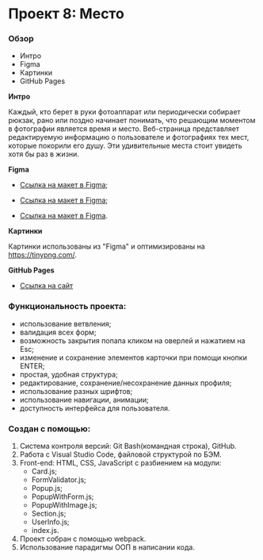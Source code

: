 # Проект 8: Место

### Обзор
* Интро
* Figma
* Картинки
* GitHub Pages

**Интро**

Каждый, кто берет в руки фотоаппарат или периодически собирает рюкзак, рано или поздно начинает понимать, что решающим моментом в фотографии является время и место.
Веб-страница представляет редактируемую информацию о пользователе и фотографиях тех мест, которые покорили его душу.
Эти удивительные места стоит увидеть хотя бы раз в жизни.

**Figma**

* [Ссылка на макет в Figma](https://www.figma.com/file/StZjf8HnoeLdiXS7dYrLAh/JavaScript.-Sprint-4);

* [Ссылка на макет в Figma](https://www.figma.com/file/nlYpT4VhFiwimn2YlncrcF/JavaScript.-Sprint-5);

* [Ссылка на макет в Figma](https://www.figma.com/file/XNaGNEZD5NEjeyJzAT4gMb/JavaScript.-Sprint-6).

**Картинки**

Картинки использованы из "Figma" и оптимизированы на https://tinypng.com/.

**GitHub Pages**

* [Ссылка на сайт](https://tsepilovsergey.github.io/mesto/)

### Функциональность проекта:
* использование ветвления;
* валидация всех форм;
* возможность закрытия попапа кликом на оверлей и нажатием на Esc;
* изменение и сохранение элементов карточки при помощи кнопки ENTER;
* простая, удобная структура;
* редактирование, сохранение/несохранение данных профиля;
* использование разных шрифтов;
* использование навигации, анимации;
* доступность интерфейса для пользователя.

### Создан с помощью:
1. Система контроля версий: Git Bash(командная строка), GitHub.
2. Работа с Visual Studio Code, файловой структурой по БЭМ.
3. Front-end: HTML, CSS, JavaScript с разбиением на модули:
   * Card.js;
   * FormValidator.js;
   * Popup.js;
   * PopupWithForm.js;
   * PopupWithImage.js;
   * Section.js;
   * UserInfo.js;
   * index.js.
4. Проект собран с помощью webpack.
5. Использование парадигмы ООП в написании кода.
